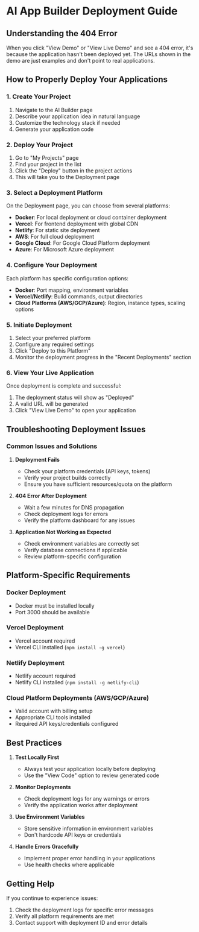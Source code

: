 # AI App Builder Deployment Guide

## Understanding the 404 Error

When you click "View Demo" or "View Live Demo" and see a 404 error, it's because the application hasn't been deployed yet. The URLs shown in the demo are just examples and don't point to real applications.

## How to Properly Deploy Your Applications

### 1. Create Your Project
1. Navigate to the AI Builder page
2. Describe your application idea in natural language
3. Customize the technology stack if needed
4. Generate your application code

### 2. Deploy Your Project
1. Go to "My Projects" page
2. Find your project in the list
3. Click the "Deploy" button in the project actions
4. This will take you to the Deployment page

### 3. Select a Deployment Platform
On the Deployment page, you can choose from several platforms:
- **Docker**: For local deployment or cloud container deployment
- **Vercel**: For frontend deployment with global CDN
- **Netlify**: For static site deployment
- **AWS**: For full cloud deployment
- **Google Cloud**: For Google Cloud Platform deployment
- **Azure**: For Microsoft Azure deployment

### 4. Configure Your Deployment
Each platform has specific configuration options:
- **Docker**: Port mapping, environment variables
- **Vercel/Netlify**: Build commands, output directories
- **Cloud Platforms (AWS/GCP/Azure)**: Region, instance types, scaling options

### 5. Initiate Deployment
1. Select your preferred platform
2. Configure any required settings
3. Click "Deploy to this Platform"
4. Monitor the deployment progress in the "Recent Deployments" section

### 6. View Your Live Application
Once deployment is complete and successful:
1. The deployment status will show as "Deployed"
2. A valid URL will be generated
3. Click "View Live Demo" to open your application

## Troubleshooting Deployment Issues

### Common Issues and Solutions

1. **Deployment Fails**
   - Check your platform credentials (API keys, tokens)
   - Verify your project builds correctly
   - Ensure you have sufficient resources/quota on the platform

2. **404 Error After Deployment**
   - Wait a few minutes for DNS propagation
   - Check deployment logs for errors
   - Verify the platform dashboard for any issues

3. **Application Not Working as Expected**
   - Check environment variables are correctly set
   - Verify database connections if applicable
   - Review platform-specific configuration

## Platform-Specific Requirements

### Docker Deployment
- Docker must be installed locally
- Port 3000 should be available

### Vercel Deployment
- Vercel account required
- Vercel CLI installed (`npm install -g vercel`)

### Netlify Deployment
- Netlify account required
- Netlify CLI installed (`npm install -g netlify-cli`)

### Cloud Platform Deployments (AWS/GCP/Azure)
- Valid account with billing setup
- Appropriate CLI tools installed
- Required API keys/credentials configured

## Best Practices

1. **Test Locally First**
   - Always test your application locally before deploying
   - Use the "View Code" option to review generated code

2. **Monitor Deployments**
   - Check deployment logs for any warnings or errors
   - Verify the application works after deployment

3. **Use Environment Variables**
   - Store sensitive information in environment variables
   - Don't hardcode API keys or credentials

4. **Handle Errors Gracefully**
   - Implement proper error handling in your applications
   - Use health checks where applicable

## Getting Help

If you continue to experience issues:
1. Check the deployment logs for specific error messages
2. Verify all platform requirements are met
3. Contact support with deployment ID and error details